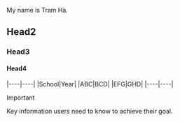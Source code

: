 

My name is Tram Ha.

## Head2
### Head3
#### Head4

|----|----|
|School|Year|
|ABC|BCD|
|EFG|GHD|
|----|----|

> [!IMPORTANT]
> Key information users need to know to achieve their goal.

